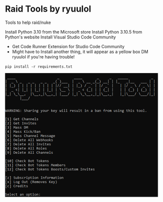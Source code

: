# Raid Tools by ryuulol

Tools to help raid/nuke

Install Python 3.10 from the Microsoft store
Install Python 3.10.5 from Python's website
Install Visual Studio Code Community
* Get Code Runner Extension for Studio Code Community
* Might have to Install another thing, it will appear as a yellow box
DM ryuulol if you're having trouble!

`pip install -r requirements.txt`

![Screenshot](Capture.PNG)
